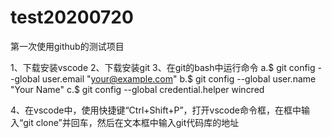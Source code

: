 # test20200720
第一次使用github的测试项目

1、下载安装vscode
2、下载安装git
3、在git的bash中运行命令
    a.$ git config --global user.email "your@example.com"
    b.$ git config --global user.name "Your Name"
    c.$ git config --global credential.helper wincred

4、在vscode中，使用快捷键“Ctrl+Shift+P”，打开vscode命令框，在框中输入“git clone”并回车，然后在文本框中输入git代码库的地址
